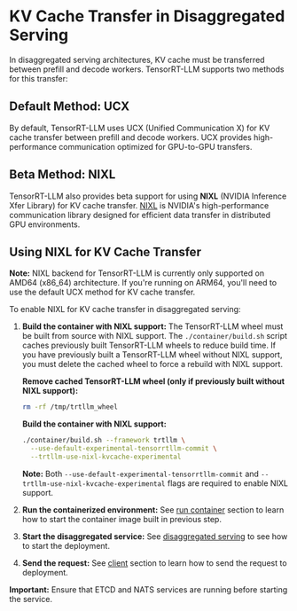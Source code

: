 <!--
SPDX-FileCopyrightText: Copyright (c) 2025 NVIDIA CORPORATION & AFFILIATES. All rights reserved.
SPDX-License-Identifier: Apache-2.0

Licensed under the Apache License, Version 2.0 (the "License");
you may not use this file except in compliance with the License.
You may obtain a copy of the License at

http://www.apache.org/licenses/LICENSE-2.0

Unless required by applicable law or agreed to in writing, software
distributed under the License is distributed on an "AS IS" BASIS,
WITHOUT WARRANTIES OR CONDITIONS OF ANY KIND, either express or implied.
See the License for the specific language governing permissions and
limitations under the License.
-->



# KV Cache Transfer in Disaggregated Serving

In disaggregated serving architectures, KV cache must be transferred between prefill and decode workers. TensorRT-LLM supports two methods for this transfer:

## Default Method: UCX
By default, TensorRT-LLM uses UCX (Unified Communication X) for KV cache transfer between prefill and decode workers. UCX provides high-performance communication optimized for GPU-to-GPU transfers.

## Beta Method: NIXL
TensorRT-LLM also provides beta support for using **NIXL** (NVIDIA Inference Xfer Library) for KV cache transfer. [NIXL](https://github.com/ai-dynamo/nixl) is NVIDIA's high-performance communication library designed for efficient data transfer in distributed GPU environments.

## Using NIXL for KV Cache Transfer

**Note:** NIXL backend for TensorRT-LLM is currently only supported on AMD64 (x86_64) architecture. If you're running on ARM64, you'll need to use the default UCX method for KV cache transfer.

To enable NIXL for KV cache transfer in disaggregated serving:

1. **Build the container with NIXL support:**
   The TensorRT-LLM wheel must be built from source with NIXL support. The `./container/build.sh` script caches previously built TensorRT-LLM wheels to reduce build time. If you have previously built a TensorRT-LLM wheel without NIXL support, you must delete the cached wheel to force a rebuild with NIXL support.

   **Remove cached TensorRT-LLM wheel (only if previously built without NIXL support):**
   ```bash
   rm -rf /tmp/trtllm_wheel
   ```

   **Build the container with NIXL support:**
   ```bash
   ./container/build.sh --framework trtllm \
     --use-default-experimental-tensorrtllm-commit \
     --trtllm-use-nixl-kvcache-experimental
   ```

   **Note:** Both `--use-default-experimental-tensorrtllm-commit` and `--trtllm-use-nixl-kvcache-experimental` flags are required to enable NIXL support.

2. **Run the containerized environment:**
   See [run container](./README.md#run-container) section to learn how to start the container image built in previous step.

3. **Start the disaggregated service:**
   See [disaggregated serving](./README.md#disaggregated-serving) to see how to start the deployment.

4. **Send the request:**
   See [client](./README.md#client) section to learn how to send the request to deployment.

**Important:** Ensure that ETCD and NATS services are running before starting the service.
